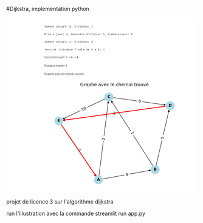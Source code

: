 #Dijkstra, implementation python


![Alt text](dijkstra.png "app")

projet de licence 3 sur l'algorithme dijkstra

run l'illustration avec la commande streamlit run app.py